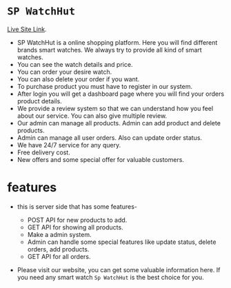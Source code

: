 # `SP WatchHut`

[Live Site Link](https://spwatchhut.web.app/).

* SP WatchHut is a online shopping platform. Here you will find different brands smart watches. We always try to provide all kind of smart watches.
* You can see the watch details and price.
* You can order your desire watch.
* You can also delete your order if you want.
* To purchase product you must have to register in our system.
* After login you will get a dashboard page where you will find your orders product details.
* We provide a review system so that we can understand how you feel about our service. You can also give multiple review.
* Our admin can manage all products. Admin can add product and delete products.
* Admin can manage all user orders. Also can update order status.
* We have 24/7 service for any query.
* Free delivery cost.
* New offers and some special offer for valuable customers.

# features
- this is server side that has some features- 
    - POST API for new products to add.
    - GET API for showing all products.
    - Make a admin system.
    - Admin can handle some special features like update status, delete orders, add products.
    - GET API for all orders.
    
- Please visit our website, you can get some valuable information here. If you need any smart watch `Sp WatchHut` is the best choice for you.